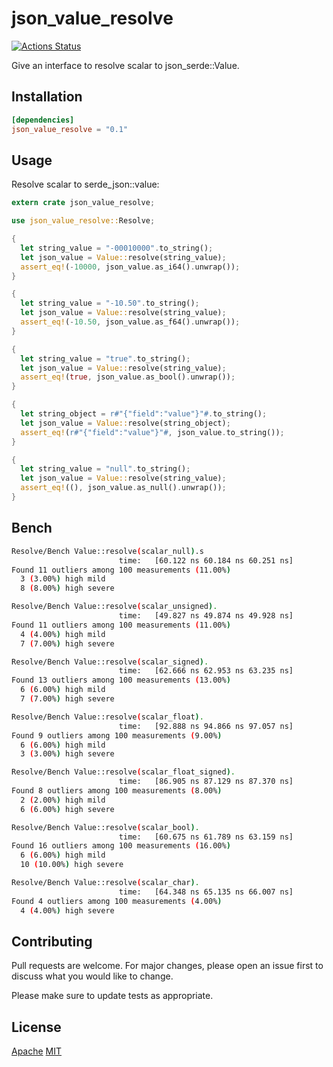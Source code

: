 # json_value_resolve

[![Actions Status](https://github.com/jmfiaschi/json_value_resolve/workflows/CI/badge.svg)](https://github.com/jmfiaschi/json_value_resolve/actions)

Give an interface to resolve scalar to json_serde::Value.

## Installation

 ```Toml
[dependencies]
json_value_resolve = "0.1"
```

## Usage

Resolve scalar to serde_json::value:

```rust
extern crate json_value_resolve;

use json_value_resolve::Resolve;

{
  let string_value = "-00010000".to_string();
  let json_value = Value::resolve(string_value);
  assert_eq!(-10000, json_value.as_i64().unwrap());
}

{
  let string_value = "-10.50".to_string();
  let json_value = Value::resolve(string_value);
  assert_eq!(-10.50, json_value.as_f64().unwrap());
}

{
  let string_value = "true".to_string();
  let json_value = Value::resolve(string_value);
  assert_eq!(true, json_value.as_bool().unwrap());
}

{
  let string_object = r#"{"field":"value"}"#.to_string();
  let json_value = Value::resolve(string_object);
  assert_eq!(r#"{"field":"value"}"#, json_value.to_string());
}

{
  let string_value = "null".to_string();
  let json_value = Value::resolve(string_value);
  assert_eq!((), json_value.as_null().unwrap());
}
```

## Bench

```Bash
Resolve/Bench Value::resolve(scalar_null).s
                        time:   [60.122 ns 60.184 ns 60.251 ns]
Found 11 outliers among 100 measurements (11.00%)
  3 (3.00%) high mild
  8 (8.00%) high severe

Resolve/Bench Value::resolve(scalar_unsigned).
                        time:   [49.827 ns 49.874 ns 49.928 ns]
Found 11 outliers among 100 measurements (11.00%)
  4 (4.00%) high mild
  7 (7.00%) high severe

Resolve/Bench Value::resolve(scalar_signed).
                        time:   [62.666 ns 62.953 ns 63.235 ns]
Found 13 outliers among 100 measurements (13.00%)
  6 (6.00%) high mild
  7 (7.00%) high severe

Resolve/Bench Value::resolve(scalar_float).
                        time:   [92.888 ns 94.866 ns 97.057 ns]
Found 9 outliers among 100 measurements (9.00%)
  6 (6.00%) high mild
  3 (3.00%) high severe

Resolve/Bench Value::resolve(scalar_float_signed).
                        time:   [86.905 ns 87.129 ns 87.370 ns]
Found 8 outliers among 100 measurements (8.00%)
  2 (2.00%) high mild
  6 (6.00%) high severe

Resolve/Bench Value::resolve(scalar_bool).
                        time:   [60.675 ns 61.789 ns 63.159 ns]
Found 16 outliers among 100 measurements (16.00%)
  6 (6.00%) high mild
  10 (10.00%) high severe

Resolve/Bench Value::resolve(scalar_char).
                        time:   [64.348 ns 65.135 ns 66.007 ns]
Found 4 outliers among 100 measurements (4.00%)
  4 (4.00%) high severe
```

## Contributing

Pull requests are welcome. For major changes, please open an issue first to discuss what you would like to change.

Please make sure to update tests as appropriate.

## License

[Apache](https://choosealicense.com/licenses/apache-2.0/)
[MIT](https://choosealicense.com/licenses/mit/)
